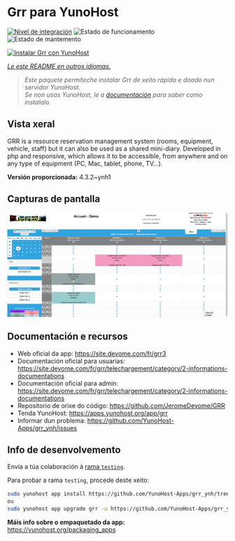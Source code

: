 <!--
NOTA: Este README foi creado automáticamente por <https://github.com/YunoHost/apps/tree/master/tools/readme_generator>
NON debe editarse manualmente.
-->

# Grr para YunoHost

[![Nivel de integración](https://dash.yunohost.org/integration/grr.svg)](https://dash.yunohost.org/appci/app/grr) ![Estado de funcionamento](https://ci-apps.yunohost.org/ci/badges/grr.status.svg) ![Estado de mantemento](https://ci-apps.yunohost.org/ci/badges/grr.maintain.svg)

[![Instalar Grr con YunoHost](https://install-app.yunohost.org/install-with-yunohost.svg)](https://install-app.yunohost.org/?app=grr)

*[Le este README en outros idiomas.](./ALL_README.md)*

> *Este paquete permíteche instalar Grr de xeito rápido e doado nun servidor YunoHost.*  
> *Se non usas YunoHost, le a [documentación](https://yunohost.org/install) para saber como instalalo.*

## Vista xeral

GRR is a resource reservation management system (rooms, equipment, vehicle, staff) but it can also be used as a shared mini-diary. Developed in php and responsive, which allows it to be accessible, from anywhere and on any type of equipment (PC, Mac, tablet, phone, TV...).


**Versión proporcionada:** 4.3.2~ynh1

## Capturas de pantalla

![Captura de pantalla de Grr](./doc/screenshots/home.png)

## Documentación e recursos

- Web oficial da app: <https://site.devome.com/fr/grr3>
- Documentación oficial para usuarias: <https://site.devome.com/fr/grr/telechargement/category/2-informations-documentations>
- Documentación oficial para admin: <https://site.devome.com/fr/grr/telechargement/category/2-informations-documentations>
- Repositorio de orixe do código: <https://github.com/JeromeDevome/GRR>
- Tenda YunoHost: <https://apps.yunohost.org/app/grr>
- Informar dun problema: <https://github.com/YunoHost-Apps/grr_ynh/issues>

## Info de desenvolvemento

Envía a túa colaboración á [rama `testing`](https://github.com/YunoHost-Apps/grr_ynh/tree/testing).

Para probar a rama `testing`, procede deste xeito:

```bash
sudo yunohost app install https://github.com/YunoHost-Apps/grr_ynh/tree/testing --debug
ou
sudo yunohost app upgrade grr -u https://github.com/YunoHost-Apps/grr_ynh/tree/testing --debug
```

**Máis info sobre o empaquetado da app:** <https://yunohost.org/packaging_apps>
